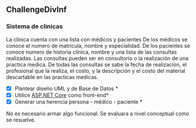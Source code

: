 ## ChallengeDivInf
### Sistema de clinicas

La clínica cuenta con una lista con médicos y pacientes
De los médicos se conoce el numero de matricula, nombre y especialidad.
De los pacientes se conoce numero de historia clínica, nombre y una lista de las consultas realizadas.
Las consultas pueden ser en consultorio o la realización de una practica medica.
De todas las consultas se sabe la fecha de realización, el profesional que la realiza, el costo, y la descripción y el costo del material descartable en las practicas medicas.

- [x] Plantear diseño UML y de Base de Datos *
- [x] Utilice [ASP.NET Core](http://asp.net/) como front-end*
- [x] Generar una herencia persona - médico - paciente *

No es necesario armar algo funcional. Se evaluara a nivel conceptual como se resuelve.
